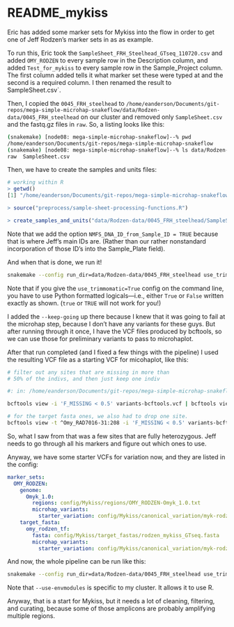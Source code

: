 README\_mykiss
================

Eric has added some marker sets for Mykiss into the flow in order to get
one of Jeff Rodzen’s marker sets in as as example.

To run this, Eric took the `SampleSheet_FRH_Steelhead_GTseq_110720.csv`
and added `OMY_RODZEN` to every sample row in the Description column,
and added `Test_for_mykiss` to every sample row in the Sample\_Project
column. The first column added tells it what marker set these were typed
at and the second is a required column. I then renamed the result to
SampleSheet.csv\`.

Then, I copied the `0045_FRH_steelhead` to
`/home/eanderson/Documents/git-repos/mega-simple-microhap-snakeflow/data/Rodzen-data/0045_FRH_steelhead`
on our cluster and removed only `SampleSheet.csv` and the fastq.gz files
in `raw`. So, a listing looks like this:

``` sh
(snakemake) [node08: mega-simple-microhap-snakeflow]--% pwd
/home/eanderson/Documents/git-repos/mega-simple-microhap-snakeflow
(snakemake) [node08: mega-simple-microhap-snakeflow]--% ls data/Rodzen-data/0045_FRH_steelhead/
raw  SampleSheet.csv
```

Then, we have to create the samples and units files:

``` r
# working within R
> getwd()
[1] "/home/eanderson/Documents/git-repos/mega-simple-microhap-snakeflow"

> source("preprocess/sample-sheet-processing-functions.R")

> create_samples_and_units("data/Rodzen-data/0045_FRH_steelhead/SampleSheet.csv", NMFS_DNA_ID_from_Sample_ID = TRUE)
```

Note that we add the option `NMFS_DNA_ID_from_Sample_ID = TRUE` because
that is where Jeff’s main IDs are. (Rather than our rather nonstandard
incorporation of those ID’s into the Sample\_Plate field).

And when that is done, we run it!

``` sh
snakemake --config run_dir=data/Rodzen-data/0045_FRH_steelhead use_trimmomatic=True --configfile config/Mykiss/config.yaml --use-conda --use-envmodules --cores 20 --keep-going
```

Note that if you give the `use_trimmomatic=True` config on the command
line, you have to use Python formatted logicals—i.e., either `True` or
`False` written exactly as shown. (`true` or `TRUE` will not work for
you!)

I added the `--keep-going` up there because I knew that it was going to
fail at the microhap step, because I don’t have any variants for these
guys. But after running through it once, I have the VCF files produced
by bcftools, so we can use those for preliminary variants to pass to
microhaplot.

After that run completed (and I fixed a few things with the pipeline) I
used the resulting VCF file as a starting VCF for micohaplot, like this:

``` sh
# filter out any sites that are missing in more than
# 50% of the indivs, and then just keep one indiv

#: in: /home/eanderson/Documents/git-repos/mega-simple-microhap-snakeflow/data/Rodzen-data/0045_FRH_steelhead/Mykiss/vcfs/OMY_RODZEN/fullgex_remapped/Omyk_1.0

bcftools view -i 'F_MISSING < 0.5' variants-bcftools.vcf | bcftools view -s M160023FRH > ../../../../../../../../config/Mykiss/canonical_variation/myk-rodzen-fullgex-484-sites-from-0045_FRH.vcf

# for the target fasta ones, we also had to drop one site.
bcftools view -t ^Omy_RAD7016-31:208 -i 'F_MISSING < 0.5' variants-bcftools.vcf |  bcftools view -s M160023FRH > ../../../../../../../../config/Mykiss/canonical_variation/myk-rodzen-target-fasta-545-sites-from-0045_FRH.vcf
```

So, what I saw from that was a few sites that are fully heterozygous.
Jeff needs to go through all his markers and figure out which ones to
use.

Anyway, we have some starter VCFs for variation now, and they are listed
in the config:

``` yaml
marker_sets:
  OMY_RODZEN:
    genome:
      Omyk_1.0:
        regions: config/Mykiss/regions/OMY_RODZEN-Omyk_1.0.txt
        microhap_variants:
          starter_variation: config/Mykiss/canonical_variation/myk-rodzen-fullgex-484-sites-from-0045_FRH.vcf
    target_fasta:
      omy_rodzen_tf:
        fasta: config/Mykiss/target_fastas/rodzen_mykiss_GTseq.fasta
        microhap_variants:
          starter_variation: config/Mykiss/canonical_variation/myk-rodzen-target-fasta-545-sites-from-0045_FRH.vcf
```

And now, the whole pipeline can be run like this:

``` sh
snakemake --config run_dir=data/Rodzen-data/0045_FRH_steelhead use_trimmomatic=True --configfile config/Mykiss/config.yaml --use-conda --use-envmodules --cores 20
```

Note that `--use-envmodules` is specific to my cluster. It allows it to
use R.

Anyway, that is a start for Mykiss, but it needs a lot of cleaning,
filtering, and curating, because some of those amplicons are probably
amplifying multiple regions.
